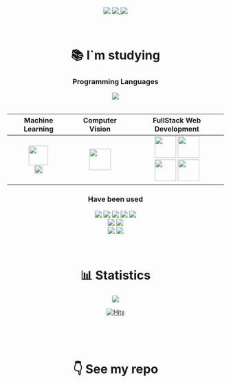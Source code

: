 <div align=center>
  <a href="https://on-jungwoan.github.io"><img src="https://user-images.githubusercontent.com/84084372/186133536-6cc0b9a1-09b0-440e-84ef-1f310333cb36.jpg"></a>

  
  <a href="mailto:slalfpdl16@naver.com">
    <img src="https://img.shields.io/badge/slalfpdl16@naver.com-03C75A?style=flat-square&logo=naver&logoColor=white">
  </a>
  <a href="https://on-jungwoan.github.io/">
    <img src="https://img.shields.io/badge/성장하는 정완이의 개발일기-181717?style=flat-square&logo=github&logoColor=white">
  </a><br>

</div>

<br>
<br>


<div align=center>
<h1> 📚 I`m studying </h1>

<h3>Programming Languages</h3>
  <img src="https://img.shields.io/badge/Python-3776AB?style=for-the-badge&logo=Python&logoColor=white">
  
<br>  
<br> 

Machine Learning | Computer Vision | FullStack Web Development
:--:|:--:|:--:
<img src="https://upload.wikimedia.org/wikipedia/commons/0/05/Scikit_learn_logo_small.svg" height="45px"> <br> <img src="https://raw.githubusercontent.com/pycaret/pycaret/master/docs/images/logo.png" height="20px">|<img src="https://upload.wikimedia.org/wikipedia/commons/1/10/PyTorch_logo_icon.svg" height="50px">|<img src="https://cdn.worldvectorlogo.com/logos/django.svg" height="50px"> <img src="https://upload.wikimedia.org/wikipedia/commons/6/61/HTML5_logo_and_wordmark.svg" height="50px"> <br> <img src="https://seeklogo.com/images/B/bootstrap-logo-3C30FB2A16-seeklogo.com.png" height="50px"> <img src="https://upload.wikimedia.org/wikipedia/commons/9/97/Sqlite-square-icon.svg" height="50px">


<h3>Have been used</h3>
  <img src="https://img.shields.io/badge/RStudio-75AADB?style=flat-square&logo=RStudio&logoColor=white">
  <img src="https://img.shields.io/badge/java-2C2255?style=flat-square&logo=Eclipse IDE&logoColor=white">
  <img src="https://img.shields.io/badge/C-A8B9CC?style=flat-square&logo=C&logoColor=white">
  <img src="https://img.shields.io/badge/ubuntu-E95420?style=flat-square&logo=ubuntu&logoColor=white">
  <img src="https://img.shields.io/badge/Linux-FCC624?style=flat-square&logo=Linux&logoColor=white">
  <br>
  <img src="https://img.shields.io/badge/amazon aws-232F3E?style=flat-square&logo=amazonaws&logoColor=white">
  <img src="https://img.shields.io/badge/postgresql-4169E1?style=flat-square&logo=postgresql&logoColor=white">
  <br>
  <img src="https://img.shields.io/badge/nginx-009639?style=flat-square&logo=nginx&logoColor=white">
  <img src="https://img.shields.io/badge/gunicorn-499848?style=flat-square&logo=gunicorn&logoColor=white">


<br>
<br>
<br>

<div align="center">
  <h1> 📊 Statistics </h1>
  <img src="https://github-readme-stats.vercel.app/api?username=On-JungWoan&theme=dark&show_icons=true&locale=kr&include_all_commits=true&hide=stars&&count_private=true">
</div>

[![Hits](https://hits.seeyoufarm.com/api/count/incr/badge.svg?url=https%3A%2F%2Fgithub.com%2FOn-JungWoan&count_bg=%235ECA0B&title_bg=%23555555&icon=github.svg&icon_color=%23E7E7E7&title=hits&edge_flat=false)](https://hits.seeyoufarm.com)


<br>
<br>
<br>


<div align="center">
  <h1> 👇 See my repo </h1>
</div>
